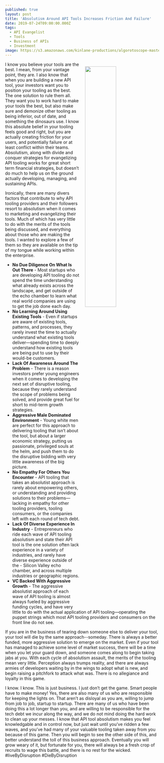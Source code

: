 ```yaml
---
published: true
layout: post
title: 'Absolutism Around API Tools Increases Friction And Failure'
date: 2019-07-24T09:00:00.000Z
tags:
  - API Evangelist
  - Tools
  - Business of APIs
  - Investment
image: https://s3.amazonaws.com/kinlane-productions/algorotoscope-master/legal-statue-legalstatue-smoking-cigarette.jpg
---
```

<img src="{{ page.image }}" width="45%" align="right" style="padding: 15px;" />
I know you believe your tools are the best. I mean, from your vantage point, they are. I also know that when you are building a new API tool, your investors want you to position your tooling as the best. The one solution to rule them all. They want you to work hard to make your tools the best, but also make sure and demonize other tooling as being inferior, out of date, and something the dinosaurs use. I know this absolute belief in your tooling feels good and right, but you are actually creating friction for your users, and potentially failure or at least conflict within their teams. Absolutism, along with divide and conquer strategies for evangelizing API tooling works for great short term financial strategies, but doesn’t do much to help us on the ground actually developing, managing, and sustaining APIs.

Ironically, there are many divers factors that contribute to why API tooling providers and their followers resort to absolutism when it comes to marketing and evangelizing their tools. Much of which has very little to do with the merits of the tools being discussed, and everything about those who are making the tools. I wanted to explore a few of them so they are available on the tip of my tongue while working within the enterprise.

- **No Due Diligence On What Is Out There** - Most startups who are developing API tooling do not spend the time understanding what already exists across the landscape, and get outside of the echo chamber to learn what real world companies are using to get the job done each day.
- **No Learning Around Using Existing Tools** - Even if startups are aware of existing tools, patterns, and processes, they rarely invest the time to actually understand what existing tools deliver—spending time to deeply understand how existing tools are being put to use by their would-be customers.
- **Lack Of Awareness Around The Problem** - There is a reason investors prefer young engineers when it comes to developing the next set of disruptive tooling, because they rarely understand the scope of problems being solved, and provide great fuel for short to mid-term growth strategies.
- **Aggressive Male Dominated Environment** - Young white men are perfect for this approach to delivering tooling that isn’t about the tool, but about a larger economic strategy, putting us passionate, privileged souls at the helm, and push them to do the disruptive bidding with very little awareness of the big picture.
- **No Empathy For Others You Encounter** - API tooling that takes an absolutist approach is rarely about empowering others, or understanding and providing solutions to their problems—lacking in empathy for other tooling providers, tooling consumers, or the companies left with each round of tech debt.
- **Lack Of Diverse Experience In Industry** - Entrepreneurs who ride each wave of API tooling absolutism and state their API tool is the one solution often lack experience in a variety of industries, and rarely have diverse experience outside of the - Silicon Valley echo chamber, and across multiple industries or geographic regions.
- **VC Backed With Aggressive Growth** - The aggressive absolutist approach of each wave of API tooling is almost always fueled by aggressive funding cycles, and have very little to do with the actual application of API tooling—operating the puppet strings which most API tooling providers and consumers on the front line do not see.

If you are in the business of tearing down someone else to deliver your tool, your tool will die by the same approach--someday. There is always a better funded, more aggressive solution to emerge on the market. Even if your tool has managed to achieve some level of market success, there will be a time when you let your guard down, and someone comes along to begin taking jabs at you. With each cycle of absolutism assault, the merits of the tooling mean very little. Perception always trumps reality, and there are always armies of developers waiting by in the wings to adopt what is new, and begin raising a pitchfork to attack what was. There is no allegiance and loyalty in this game.

I know. I know. This is just business. I just don’t get the game. Smart people have to make money! Yes, there are also many of us who are responsible for keeping the lights on. That aren’t as disloyal as you are, willing to jump from job to job, startup to startup. There are many of us who have been doing this a lot longer than you, and are willing to be responsible for the tech debt we incur along the way, and we do not mind doing the hard work to clean up your messes. I know that API tool absolutism makes you feel knowledgable and in control now, but just wait until you’ve ridden a few waves, and you’ve had many of your valuable tooling taken away from you because of this game. Then you will begin to see the other side of this, and better understand the toll of this business approach. Eventually you will grow weary of it, but fortunate for you, there will always be a fresh crop of recruits to wage this battle, and there is no rest for the wicked. #liveByDisruption #DieByDisruption
